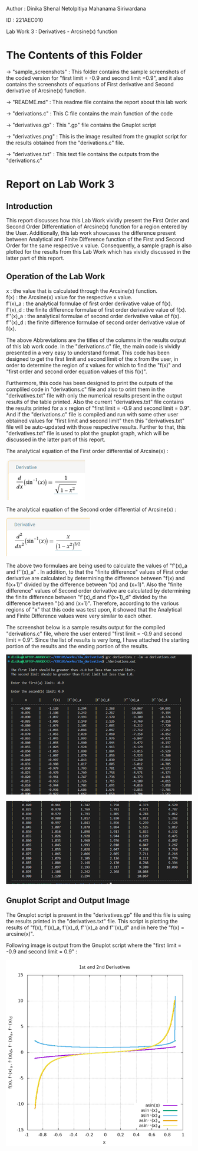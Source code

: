 Author : Dinika Shenal Netolpitiya Mahanama Siriwardana

ID : 221AEC010

Lab Work 3 : Derivatives - Arcsine(x) function

# The Contents of this Folder

-> "sample_screenshots" : This folder contains the sample screenshots of the coded version for "first limit = -0.9 and second limit =0.9", and it also contains the screenshots of equations of First derivative and Second derivative of Arcsine(x) function.

-> "README.md" : This readme file contains the report about this lab work

-> "derivations.c" : This C file contains the main function of the code

-> "derivatives.gp" : This ".gp" file contains the Gnuplot script

-> "derivatives.png" : This is the image resulted from the gnuplot script for the results obtained from the "derivations.c" file.

-> "derivatives.txt" : This text file contains the outputs from the "derivations.c"

# Report on Lab Work 3

## Introduction

This report discusses how this Lab Work vividly present the First Order and Second Order Differentiation of Arcsine(x) function for a region entered by the User. Additionally, this lab work showcases the difference present between Analytical and Finite Difference function of the First and Second Order for the same respective x value. Consequently, a sample graph is also plotted for the results from this Lab Work which has vividly discussed in the latter part of this report.

## Operation of the Lab Work

x : the value that is calculated through the Arcsine(x) function. \
f(x) : the Arcsine(x) value for the respective x value. \
f'(x)_a : the analytical formulae of first order deriivative value of f(x). \
f'(x)_d : the finite difference formulae of first order derivative value of f(x). \
f''(x)_a : the analytical formulae of second order derivative value of f(x). \
f''(x)_d : the finite difference formulae of second order derivative value of f(x). 

The above Abbreviations are the titles of the columns in the results output of this lab work code. In the "derivations.c" file, the main code is vividly presented in a very easy to understand format. This code has been designed to get the first limit and second limit of the x from the user, in order to determine the region of x values for which to find the "f(x)" and "first order and second order equation values of this f(x)". 

Furthermore, this code has been designed to print the outputs of the compliled code in "derivations.c" file and also to orint them in the "derivatives.txt" file with only the numerical results present in the output results of the table printed. Also the current "derivatives.txt" file contains the results printed for a x region of "first limit = -0.9 and second limit = 0.9". And if the "derivations.c" file is compiled and run with some other user obtained values for "first limit and second limit" then this "derivatives.txt" file will be auto-updated with those respective results. Further to that, this "derivatives.txt" file is used to plot the gnuplot graph, which will be discussed in the latter part of this report. 

The analytical equation of the First order differential of Arcsine(x) :

![](sample_screenshots/first_order.png)


The analytical equation of the Second order differential of Arcsine(x) :

![](sample_screenshots/second_order.png)


The above two formulaes are being used to calculate the values of "f'(x)_a and f''(x)_a" . In addition, to that the "finite difference" values of First order derivative are calculated by determining the difference between "f(x) and f(x+1)" divided by  the difference between "(x) and (x+1)". Also the "finite difference" values of Second order derivative are calculated by determining the finite difference between "f'(x)_d and f'(x+1)_d" divided by  the difference between "(x) and (x+1)". Therefore, according to the various regions of "x" that this code was test upon, it showed that the Analytical and Finite Difference values were very similar to each other. 

The screenshot below is a sample results output for the compiled "derivations.c" file, where the user entered "first limit = -0.9 and second limit = 0.9". Since the list of results is very long, I have attached the starting portion of the results and the ending portion of the results. 

![](sample_screenshots/first_half.png)

![](sample_screenshots/second_half.png)


## Gnuplot Script and Output Image

The Gnuplot script is present in the "derivatives.gp" file and this file is using the results printed in the "derivatives.txt" file. This script is plotting the results of "f(x), f'(x)_a, f'(x)_d, f''(x)_a and f''(x)_d" and in here the "f(x) = arcsine(x)". 

Following image is output from the Gnuplot script where the "first limit = -0.9 and second limit = 0.9" :

![](derivatives.png)
